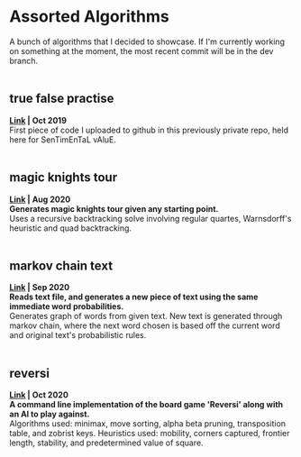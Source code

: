 <h1>Assorted Algorithms</h1>
A bunch of algorithms that I decided to showcase. If I'm currently working on something at the moment, the most recent commit will be in the dev branch. 
<br><br>


## true false practise
<b>[Link](true&#32;false&#32;practise.py) | Oct 2019</b></br>
First piece of code I uploaded to github in this previously private repo, held here for SenTimEnTaL vAluE.
<br><br>


## magic knights tour
<b>[Link](magic_knights_tour.py) | Aug 2020</b><br>
<b>Generates magic knights tour given any starting point.</b>
<br>
Uses a recursive backtracking solve involving regular quartes, Warnsdorff's heuristic and quad backtracking.
<br><br>


## markov chain text
<b>[Link](markov_chain_text.py) | Sep 2020</b><br>
<b>Reads text file, and generates a new piece of text using the same immediate word probabilities.</b></br>
Generates graph of words from given text. New text is generated through markov chain, where the next word chosen is based off the current word and original text's probabilistic rules.
<br><br>

## reversi
<b>[Link](reversi) | Oct 2020</b><br>
<b>A command line implementation of the board game 'Reversi' along with an AI to play against.</b></br>
Algorithms used: minimax, move sorting, alpha beta pruning, transposition table, and zobrist keys. Heuristics used: mobility, corners captured, frontier length, stability, and predetermined value of square.
<br><br>
